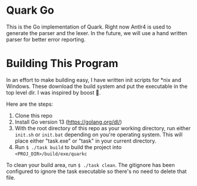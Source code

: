 # Quark Go

This is the Go implementation of Quark. Right now Antlr4 is used to generate the parser and the lexer. In the future, we will use a hand written parser for better error reporting.

# Building This Program

In an effort to make building easy, I have written init scripts for *nix and Windows. These download the build system and put the executable in the top level dir. I was inspired by boost :grimacing:.

Here are the steps:

1. Clone this repo 
2. Install Go version 13 (https://golang.org/dl/)
3. With the root directory of this repo as your working directory, run either `init.sh` or `init.bat` depending on you're operating system. This will place either "task.exe" or "task" in your current directory.
4. Run `$ ./task build` to build the project into `<PROJ_DIR>/build/exe/quarkc`

To clean your build area, run `$ ./task clean`. The gitignore has been configured to ignore the task executable so there's no need to delete that file. 